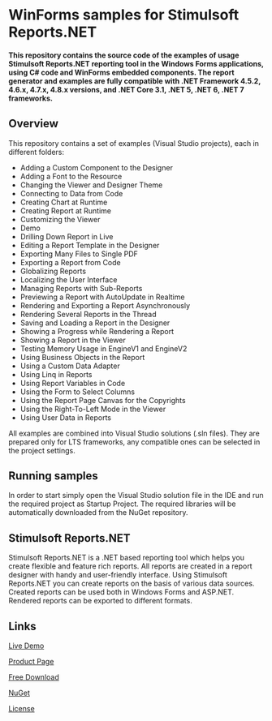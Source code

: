 # WinForms samples for Stimulsoft Reports.NET

#### This repository contains the source code of the examples of usage Stimulsoft Reports.NET reporting tool in the Windows Forms applications, using C# code and WinForms embedded components. The report generator and examples are fully compatible with .NET Framework 4.5.2, 4.6.x, 4.7.x, 4.8.x versions, and .NET Core 3.1, .NET 5, .NET 6, .NET 7 frameworks.

## Overview
This repository contains a set of examples (Visual Studio projects), each in different folders:
* Adding a Custom Component to the Designer
* Adding a Font to the Resource
* Changing the Viewer and Designer Theme
* Connecting to Data from Code
* Creating Chart at Runtime
* Creating Report at Runtime
* Customizing the Viewer
* Demo
* Drilling Down Report in Live
* Editing a Report Template in the Designer
* Exporting Many Files to Single PDF
* Exporting a Report from Code
* Globalizing Reports
* Localizing the User Interface
* Managing Reports with Sub-Reports
* Previewing a Report with AutoUpdate in Realtime
* Rendering and Exporting a Report Asynchronously
* Rendering Several Reports in the Thread
* Saving and Loading a Report in the Designer
* Showing a Progress while Rendering a Report
* Showing a Report in the Viewer
* Testing Memory Usage in EngineV1 and EngineV2
* Using Business Objects in the Report
* Using a Custom Data Adapter
* Using Linq in Reports
* Using Report Variables in Code
* Using the Form to Select Columns
* Using the Report Page Canvas for the Copyrights
* Using the Right-To-Left Mode in the Viewer
* Using User Data in Reports

All examples are combined into Visual Studio solutions (.sln files). They are prepared only for LTS frameworks, any compatible ones can be selected in the project settings.

## Running samples
In order to start simply open the Visual Studio solution file in the IDE and run the required project as Startup Project. The required libraries will be automatically downloaded from the NuGet repository.

## Stimulsoft Reports.NET
Stimulsoft Reports.NET is a .NET based reporting tool which helps you create flexible and feature rich reports. All reports are created in a report designer with handy and user-friendly interface. Using Stimulsoft Reports.NET you can create reports on the basis of various data sources. Created reports can be used both in Windows Forms and ASP.NET. Rendered reports can be exported to different formats.

## Links

[Live Demo](https://demo.stimulsoft.com/#Net)

[Product Page](https://www.stimulsoft.com/en/products/reports-net)

[Free Download](https://www.stimulsoft.com/en/downloads)

[NuGet](https://www.nuget.org/packages/Stimulsoft.Reports.Net)

[License](LICENSE.md)

